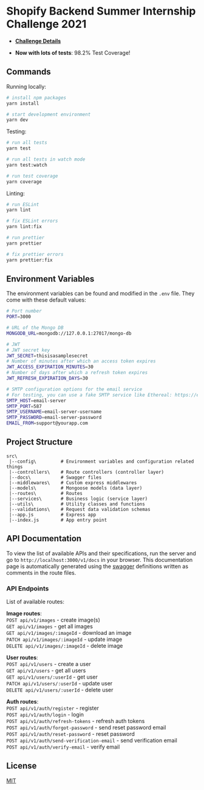 # Shopify Backend Summer Internship Challenge 2021

- [**Challenge Details**](https://docs.google.com/document/d/1ZKRywXQLZWOqVOHC4JkF3LqdpO3Llpfk_CkZPR8bjak/edit)

- **Now with lots of tests**: 98.2% Test Coverage!

## Commands

Running locally:

```bash
# install npm packages
yarn install

# start development environment  
yarn dev
```

Testing:

```bash
# run all tests
yarn test

# run all tests in watch mode
yarn test:watch

# run test coverage
yarn coverage
```

Linting:

```bash
# run ESLint
yarn lint

# fix ESLint errors
yarn lint:fix

# run prettier
yarn prettier

# fix prettier errors
yarn prettier:fix
```

## Environment Variables

The environment variables can be found and modified in the `.env` file. They come with these default values:

```bash
# Port number
PORT=3000

# URL of the Mongo DB
MONGODB_URL=mongodb://127.0.0.1:27017/mongo-db

# JWT
# JWT secret key
JWT_SECRET=thisisasamplesecret
# Number of minutes after which an access token expires
JWT_ACCESS_EXPIRATION_MINUTES=30
# Number of days after which a refresh token expires
JWT_REFRESH_EXPIRATION_DAYS=30

# SMTP configuration options for the email service
# For testing, you can use a fake SMTP service like Ethereal: https://ethereal.email/create
SMTP_HOST=email-server
SMTP_PORT=587
SMTP_USERNAME=email-server-username
SMTP_PASSWORD=email-server-password
EMAIL_FROM=support@yourapp.com
```

## Project Structure

```
src\
 |--config\         # Environment variables and configuration related things
 |--controllers\    # Route controllers (controller layer)
 |--docs\           # Swagger files
 |--middlewares\    # Custom express middlewares
 |--models\         # Mongoose models (data layer)
 |--routes\         # Routes
 |--services\       # Business logic (service layer)
 |--utils\          # Utility classes and functions
 |--validations\    # Request data validation schemas
 |--app.js          # Express app
 |--index.js        # App entry point
```

## API Documentation

To view the list of available APIs and their specifications, run the server and go to `http://localhost:3000/v1/docs` in your browser. This documentation page is automatically generated using the [swagger](https://swagger.io/) definitions written as comments in the route files.

### API Endpoints

List of available routes:

**Image routes**:\
`POST api/v1/images` - create image(s)\
`GET api/v1/images` - get all images\
`GET api/v1/images/:imageId` - download an image\
`PATCH api/v1/images/:imageId` - update image\
`DELETE api/v1/images/:imageId` - delete image

**User routes**:\
`POST api/v1/users` - create a user\
`GET api/v1/users` - get all users\
`GET api/v1/users/:userId` - get user\
`PATCH api/v1/users/:userId` - update user\
`DELETE api/v1/users/:userId` - delete user

**Auth routes**:\
`POST api/v1/auth/register` - register\
`POST api/v1/auth/login` - login\
`POST api/v1/auth/refresh-tokens` - refresh auth tokens\
`POST api/v1/auth/forgot-password` - send reset password email\
`POST api/v1/auth/reset-password` - reset password\
`POST api/v1/auth/send-verification-email` - send verification email\
`POST api/v1/auth/verify-email` - verify email

## License

[MIT](LICENSE)
